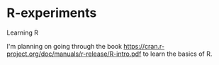 # R-experiments
Learning R

I'm planning on going through the book https://cran.r-project.org/doc/manuals/r-release/R-intro.pdf to learn the basics of R.
